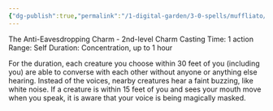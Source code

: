 ```yaml
---
{"dg-publish":true,"permalink":"/1-digital-garden/3-0-spells/muffliato/"}
---
```


The Anti-Eavesdropping Charm - 2nd-level Charm 
Casting Time: 1 action 
Range: Self 
Duration: Concentration, up to 1 hour 

For the duration, each creature you choose within 30 feet of you (including you) are able to converse with each other without anyone or anything else hearing. Instead of the voices, nearby creatures hear a faint buzzing, like white noise. If a creature is within 15 feet of you and sees your mouth move when you speak, it is aware that your voice is being magically masked.